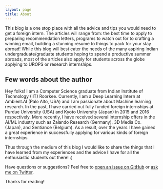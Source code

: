 ```yaml
---
layout: page
title: About
---
```


This blog is a one stop place with all the advice and tips you would need to get a foreign intern. The articles will range from: the best time to apply to preparing recommendation letters, programs to watch out for to crafting a winning email, building a stunning resume to things to pack for your stay abroad! While this blog will best cater the needs of the many aspiring Indian undergraduate/graduate students hoping to spend a productive summer abroads, most of the articles also apply for students across the globe applying to UROPS or research internships. 

## Few words about the author

Hey folks! I am a Computer Science graduate from Indian Institute of Technology (IIT) Roorkee. Currently, I am a Deep Learning Intern at Ambient.AI (Palo Alto, USA) and I am passionate about Machine learning research. In the past, I have carried out fully funded foreign internships at Purdue University (USA) and Kyoto University (Japan) in 2015 and 2016 respectively. More recently, I have received several internship offers in the AI/ML industry such as Zalando Research (Germany), 3D Media Co. (Japan), and Sentiance (Belgium). As a result, over the years I have gained a great experience in successfully applying for various kinds of foreign internships. 

Thus through the medium of this blog I would like to share the things that I have learned from my experiences and the advice I have for all the enthusiastic students out there! :)  

Have questions or suggestions? Feel free to [open an issue on GitHub](https://github.com/foreignintern/foreignintern.github.io/issues/new) or [ask me on Twitter](https://twitter.com/sidakpal21).

Thanks for reading!
